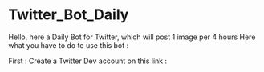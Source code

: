 # Twitter_Bot_Daily

Hello, here a Daily Bot for Twitter, which will post 1 image per 4 hours
Here what you have to do to use this bot :

First : Create a Twitter Dev account on this link : 
